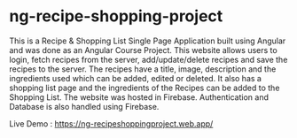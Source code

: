 # ng-recipe-shopping-project
This is a Recipe &amp; Shopping List Single Page Application built using Angular and was done as an Angular Course Project. This website allows users to login, fetch recipes from the server, add/update/delete recipes and save the recipes to the server. The recipes have a title, image, description and the ingredients used which can be added, edited or deleted. It also has a shopping list page and the ingredients of the Recipes can be added to the Shopping List. The website was hosted in Firebase. Authentication and Database is also handled using Firebase.

Live Demo : https://ng-recipeshoppingproject.web.app/

